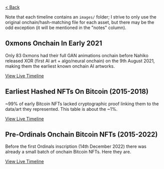 [< Back](../)

Note that each timeline contains an `images/` folder; I strive to only use the original onchain/hash-matching file for each asset, but there may be the odd exception (it will be mentioned in the "notes" column).

## 0xmons Onchain In Early 2021

Only 83 0xmons had their full GAN animations onchain before Nahiko released XOR (first AI art + algo/neural onchain) on the 9th August 2021, making them the earliest known onchain AI artworks.

[View Live Timeline](https://dsgfn.com/early-nfts/timelines/0xmons-onchain-in-early-2021/)

## Earliest Hashed NFTs On Bitcoin (2015-2018)

~99% of early Bitcoin NFTs lacked cryptographic proof linking them to the data/art they represented. This table is about the ~1%.

[View Live Timeline](https://dsgfn.com/early-nfts/timelines/earliest-hashed-nfts-on-bitcoin/)

## Pre-Ordinals Onchain Bitcoin NFTs (2015-2022)

Before the first Ordinals inscription (14th December 2022) there was already a small batch of onchain Bitcoin NFTs. Here they are.

[View Live Timeline](https://dsgfn.com/early-nfts/timelines/pre-ordinals-onchain-bitcoin-nfts/)
